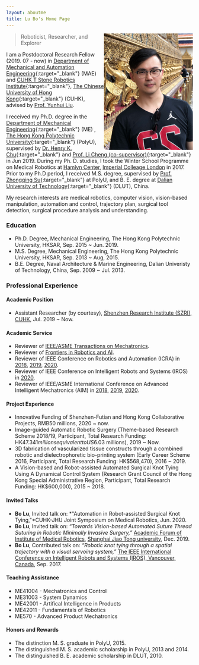 ```yaml
---
layout: aboutme
title: Lu Bo's Home Page
---
```


<p class="full-width no-margin"><img src="/public/image/profile-lubo-2018.jpg" alt="lubo" style="width:15rem;height:19.6rem;" align="right"/></p>

<blockquote class="full-width"><p>Roboticist, Researcher, and Explorer</p></blockquote>

I am a Postdoctoral Research Fellow (2019. 07 - now) in [Department of Mechanical and Automation Engineering](http://www.mae.cuhk.edu.hk/){:target="_blank"} (MAE) and [CUHK T Stone Robotics Institute](http://www.cuhk.edu.hk/ri){:target="_blank"}, [The Chinese University of Hong Kong](http://www.cuhk.edu.hk){:target="_blank"} (CUHK), advised by [Prof. Yunhui Liu](https://www4.mae.cuhk.edu.hk/peoples/liu-yun-hui/).

I received my Ph.D. degree in the [Department of Mechanical Engineering](https://www.polyu.edu.hk/me/){:target="_blank"} (ME) , [The Hong Kong Polytechnic University](https://www.polyu.edu.hk/en/){:target="_blank"} (PolyU), supervised by [Dr. Henry K. Chu](https://www.polyu.edu.hk/me/people/academic-teaching-staff/chu-kar-hang-henry-dr/){:target="_blank"} and [Prof. Li Cheng (co-supervisor)](https://www.polyu.edu.hk/me/people/academic-teaching-staff/cheng-li-prof/){:target="_blank"} in Jun 2019.
During my Ph. D. studies, I took the Winter School Programme on Medical Robotics at [Hamlyn Center](https://www.imperial.ac.uk/hamlyn-centre/), [Imperial Colleage London](https://www.imperial.ac.uk/) in 2017.
Prior to my Ph.D period, I received M.S. degree, supervised by [Prof. Zhongqing Su](https://www.polyu.edu.hk/me/people/academic-teaching-staff/su-zhong-qing-prof/){:target="_blank"} at PolyU, and B. E. degree at [Dalian University of Technology](https://en.dlut.edu.cn/){:target="_blank"} (DLUT), China.

My research interests are medical robotics, computer vision, vision-based manipulation, automation and control, trajectory plan, surgical tool detection, surgical procedure analysis and understanding.

<!--You can find the detailed information about me in my {% if site.cv_chn %}curriculum vita ([ENG](../zrwang.resume/cv.pdf){:target="_blank"}, [CHN](../zrwang.resume.zh/cv.pdf){:target="_blank"}),{% else %}[Curriculum Vita](../zrwang.resume/cv.pdf){:target="_blank"}{% endif %} and some technique blog posts in this [LINK](../blog/){:target="_blank"}. -->

### Education
* Ph.D. Degree, Mechanical Engineering, The Hong Kong Polytechnic University, HKSAR, Sep. 2015 ~ Jun. 2019.
* M.S. Degree, Mechanical Engineering, The Hong Kong Polytechnic University, HKSAR, Sep. 2013 ~ Aug, 2015.
* B.E. Degree, Naval Architecture & Marine Engineering, Dalian Univeristy of Technology, China, Sep. 2009 ~ Jul. 2013.

### Professional Experience
#### Academic Position
* Assistant Researcher (by courtesy),  [Shenzhen Research Institute (SZRI), CUHK](https://www.cuhkri.org.cn/), Jul. 2019 ~ Now. 

#### Academic Service
* Reviewer of [IEEE/ASME Transactions on Mechatronics](https://ieeexplore.ieee.org/xpl/RecentIssue.jsp?punumber=3516).
* Reviewer of [Frontiers in Robotics and AI](https://www.frontiersin.org/journals/robotics-and-ai).
* Reviewer of IEEE Conference on Robotics and Automation (ICRA) in [2018](https://ewh.ieee.org/soc/ras/conf/fullysponsored/icra/2018/ICRA2018/icra2018.org/index.html), [2019](https://www.icra2019.org/), [2020](https://www.icra2020.org/).
* Reviewer of IEEE Conference on Intelligent Robots and Systems (IROS) in [2020](https://www.iros2020.org/).
* Reviewer of IEEE/ASME International Conference on Advanced Intelligent Mechatronics (AIM) in [2018](http://aim2018.org/), [2019](https://aim2019.org/), [2020](http://aim2020.org/).

#### Project Experience
* Innovative Funding of Shenzhen-Futian and Hong Kong Collaborative Projects, RMB50 millions, 2020 ~ now. 
* Image-guided Automatic Robotic Surgery (Theme-based Research Scheme 2018/19, Participant, Total Research Funding: HK$47.341 millions equivalent to US$6.03 millions), 2019 ~ Now.
* 3D fabrication of vascularized tissue constructs through a combined robotic and dielectrophoretic bio-printing system (Early Career Scheme 2016, Participant, Total Research Funding: HK$568,470), 2016 ~ 2019.
* A Vision-based and Robot-assisted Automated Surgical Knot Tying Using A Dynamical Control System (Research Grant Council of the Hong Kong Special Administrative Region, Participant, Total Research Funding: HK$600,000), 2015 ~ 2018.


#### Invited Talks
* **Bo Lu**, Invited talk on: *"Automation in Robot-assisted Surgical Knot Tying,"*CUHK-JHU Joint Symposium on Medical Robotics, Jun. 2020.
* **Bo Lu**, Invited talk on: *“Towards Vision-based Automated Suture Thread Suturing in Robotic Minimally Invasive Surgery,”* [Academic Forum of Institute of Medical Robotics](http://imr.sjtu.edu.cn/en/Committee2019.html), [Shanghai Jiao Tong university](http://en.sjtu.edu.cn/), Dec. 2019.
* **Bo Lu**, Contributed talk on: *“Robotic knot tying through a spatial trajectory with a visual servoing system,”* [The IEEE International Conference on Intelligent Robots and Systems (IROS), Vancouver, Canada](https://www.iros2017.org/), Sep. 2017.

<!--#### Examinership
* MPhil. Thesis Defense entitled "Development of Portable and Convenient to Use Cable Robot System" in July 2019
* MPhil. Thesis Defense entitled "Ray-based Interference Free Workspace Analysis and Path Planning for Cable-Driven Robots" in January 2019
* Ph.D. Thesis Defense entitled "Proprioception-Aided Visual State Estimation for Mobile Robots" in April 2019
-->

#### Teaching Assistance
* ME41004 - Mechatronics and Control  
* ME31003 - System Dynamics  
* ME42001 - Artifical Intelligence in Products  
* ME42011 - Fundamentals of Robotics  
* ME570 - Advanced Product Mechatronics  

#### Honors and Rewards
* The distinction M. S. graduate in PolyU, 2015.
* The distinguished M. S. academic scholarship in PolyU, 2013 and 2014.
* The distinguished B. E. academic scholarship in DLUT, 2010.

<!--
* ENGG5402 Advanced Robotics (Spring 2015)
* ENGG1100 Introduction to Engineering Design (Fall 2014)
* MAEG1010 Introduction to Robot Design (Spring 2014)
* ENGG1100 Introduction to Engineering Design (Fall 2013)
-->
<!-- #### Research Assistance
* Vision-based Calibration of Robot-Assisted MIS System (GRF-15)
* Development of a Robotic System for Nasal Surgery (ITF-14)
* Assistive Surgical Robots (CRF-13)
* A Robotic Assistant for Manipulating Uterus in Hysterectomy (ITF-12)
-->